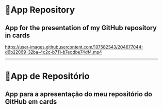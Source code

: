 # 📱App Repository
## App for the presentation of my GitHub repository in cards

https://user-images.githubusercontent.com/107582543/204677044-d6b22069-32ba-4c2c-b711-b7eddbe74df4.mp4

---
# 📱App de Repositório
## App para a apresentação do meu repositório do GitHub em cards




